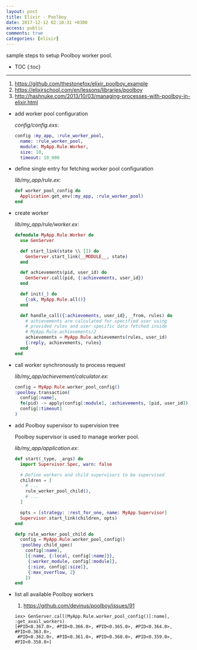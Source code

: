 ```yaml
---
layout: post
title: Elixir - Poolboy
date: 2017-12-12 02:10:31 +0300
access: public
comments: true
categories: [elixir]
---
```


sample steps to setup Poolboy worker pool.

<!-- more -->

* TOC
{:toc}
<hr>

1. <https://github.com/thestonefox/elixir_poolboy_example>
2. <https://elixirschool.com/en/lessons/libraries/poolboy>
3. <http://hashnuke.com/2013/10/03/managing-processes-with-poolboy-in-elixir.html>

- add worker pool configuration

  _config/config.exs_:

  ```elixir
  config :my_app, :rule_worker_pool,
    name: :rule_worker_pool,
    module: MyApp.Rule.Worker,
    size: 10,
    timeout: 10_000
  ```

- define single entry for fetching worker pool configuration

  _lib/my_app/rule.ex_:

  ```elixir
  def worker_pool_config do
    Application.get_env(:my_app, :rule_worker_pool)
  end
  ```

- create worker

  _lib/my_app/rule/worker.ex_:

  ```elixir
  defmodule MyApp.Rule.Worker do
    use GenServer

    def start_link(state \\ []) do
      GenServer.start_link(__MODULE__, state)
    end

    def achievements(pid, user_id) do
      GenServer.call(pid, {:achievements, user_id})
    end

    def init(_) do
      {:ok, MyApp.Rule.all()}
    end

    def handle_call({:achievements, user_id}, _from, rules) do
      # achievements are calculated for specified user using
      # provided rules and user-specific data fetched inside
      # MyApp.Rule.achievements/2
      achievements = MyApp.Rule.achievements(rules, user_id)
      {:reply, achievements, rules}
    end
  end
  ```

- call worker synchronously to process request

  _lib/my_app/achievement/calculator.ex_:

  ```elixir
  config = MyApp.Rule.worker_pool_config()
  :poolboy.transaction(
    config[:name],
    fn(pid) -> apply(config[:module], :achievements, [pid, user_id]) end,
    config[:timeout]
  )
  ```

- add Poolboy supervisor to supervision tree

  Poolboy supervisor is used to manage worker pool.

  _lib/my_app/application.ex_:

  ```elixir
  def start(_type, _args) do
    import Supervisor.Spec, warn: false

    # Define workers and child supervisors to be supervised
    children = [
      # ...
      rule_worker_pool_child(),
      # ...
    ]

    opts = [strategy: :rest_for_one, name: MyApp.Supervisor]
    Supervisor.start_link(children, opts)
  end

  defp rule_worker_pool_child do
    config = MyApp.Rule.worker_pool_config()
    :poolboy.child_spec(
      config[:name],
      [{:name, {:local, config[:name]}},
       {:worker_module, config[:module]},
       {:size, config[:size]},
       {:max_overflow, 2}
      ])
  end
  ```

- list all available Poolboy workers

  1. <https://github.com/devinus/poolboy/issues/91>

  ```
  iex> GenServer.call(MyApp.Rule.worker_pool_config()[:name], :get_avail_workers)
  [#PID<0.367.0>, #PID<0.366.0>, #PID<0.365.0>, #PID<0.364.0>, #PID<0.363.0>,
   #PID<0.362.0>, #PID<0.361.0>, #PID<0.360.0>, #PID<0.359.0>, #PID<0.358.0>]
  ```
